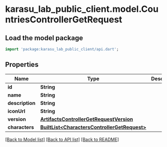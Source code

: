 # karasu_lab_public_client.model.CountriesControllerGetRequest

## Load the model package
```dart
import 'package:karasu_lab_public_client/api.dart';
```

## Properties
Name | Type | Description | Notes
------------ | ------------- | ------------- | -------------
**id** | **String** |  | 
**name** | **String** |  | 
**description** | **String** |  | [optional] 
**iconUrl** | **String** |  | 
**version** | [**ArtifactsControllerGetRequestVersion**](ArtifactsControllerGetRequestVersion.md) |  | 
**characters** | [**BuiltList&lt;CharactersControllerGetRequest&gt;**](CharactersControllerGetRequest.md) |  | 

[[Back to Model list]](../README.md#documentation-for-models) [[Back to API list]](../README.md#documentation-for-api-endpoints) [[Back to README]](../README.md)



